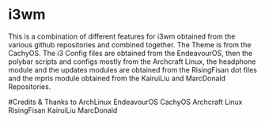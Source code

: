 # i3wm
This is a combination of different features for i3wm obtained from the various github repositories and combined together.
The Theme is from the CachyOS.
The i3 Config files are obtained from the EndeavourOS, then the polybar scripts and configs mostly from the Archcraft Linux, the headphone module and the updates modules are obtained from the RisingFisan dot files and the mpris module obtained from the KairuiLiu and MarcDonald Repositories.

#Credits & Thanks to
ArchLinux
EndeavourOS
CachyOS
Archcraft Linux
RisingFisan
KairuiLiu
MarcDonald
